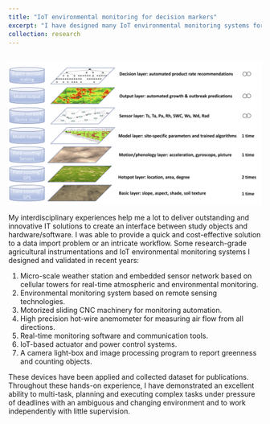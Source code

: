 ```yaml
---
title: "IoT environmental monitoring for decision markers"
excerpt: "I have designed many IoT environmental monitoring systems for my postdoctoral projects since 2014. My main objective for designing IoT systems is to capture the changing environment and plant growth and make automation understand what to take actions in real-time.  My innovations are tested, validated and used in field, laboratory and controlled environments. I also noticed that the existing monitoring systems/sensors are expensive and too big to fit into many cropping systems. In addition, the pressing issue in increasing the accuracy of precision agriculture and simulation is to solve the spatial/temporal resolution issus in the monitoring systems and simulations. Therefore, I have integrated industrial-grade sensors and ultrasonic anemometer together in a very tiny water-proof case so that it can be place in any locations in a greenhouse, growth chamber, within canopy, and in various locations in a field.  The monitoring systems can significantly increase the accuracy of agricultural simulation and recommendations for growers. The comprehensive system at a high spatial/temporal resolution enables growers to assign discrete factors to each crop/field/system, and track for performance of management practices. <br/><img src='/images/IoT_weather_station.png'>"
collection: research
---
```

<br/><img src='/images/IoT_DecisionMaking.png'>

My interdisciplinary experiences help me a lot to deliver outstanding and innovative IT solutions to create an interface between study objects and hardware/software. I was able to provide a quick and cost-effective solution to a data import problem or an intricate workflow. Some research-grade agricultural instrumentations and IoT environmental monitoring systems I designed and validated in recent years:

1. Micro-scale weather station and embedded sensor network based on cellular towers for real-time atmospheric and environmental monitoring.
1. Environmental monitoring system based on remote sensing technologies.
1. Motorized sliding CNC machinery for monitoring automation.
1. High precision hot-wire anemometer for measuring air flow from all directions.
1. Real-time monitoring software and communication tools.
1. IoT-based actuator and power control systems. 
1. A camera light-box and image processing program to report greenness and counting objects.

These devices have been applied and collected dataset for publications. Throughout these hands-on experience, I have demonstrated an excellent ability to multi-task, planning and executing complex tasks under pressure of deadlines with an ambiguous and changing environment and to work independently with little supervision.
